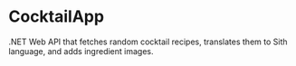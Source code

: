 # CocktailApp
.NET Web API that fetches random cocktail recipes, translates them to Sith language, and adds ingredient images.
